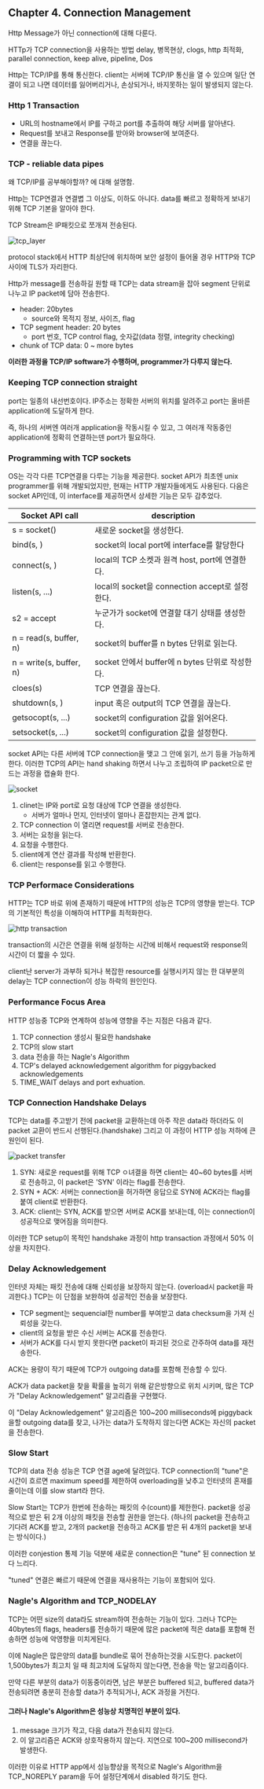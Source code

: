 ## Chapter 4. Connection Management

Http Message가 아닌 connection에 대해 다룬다.

HTTp가 TCP connection을 사용하는 방법 delay, 병목현상, clogs, http 최적화, parallel connection, keep alive, pipeline, Dos

Http는 TCP/IP를 통해 통신한다. client는 서버에 TCP/IP 통신을 열 수 있으며 일단 연결이 되고 나면 데이터를 잃어버리거나, 손상되거나, 바지못하는 일이 발생되지 않는다.

### Http 1 Transaction
- URL의 hostname에서 IP를 구하고 port를 추출하여 해당 서버를 알아낸다.
- Request를 보내고 Response를 받아와 browser에 보여준다.
- 연결을 끊는다.

### TCP - reliable data pipes

왜 TCP/IP를 공부해야할까? 에 대해 설명함.

Http는 TCP연결과 연결볍 그 이상도, 이하도 아니다. data를 빠르고 정확하게 보내기 위해 TCP 기본을 알아야 한다.

TCP Stream은 IP패킷으로 쪼개져 전송된다.

![tcp_layer](../images/tcp_layer.png)

protocol stack에서 HTTP 최상단에 위치하며 보안 설정이 들어올 경우 HTTP와 TCP 사이에 TLS가 자리한다.

Http가 message를 전송하길 원할 때 TCP는 data stream을 잡아 segment 단위로 나누고 IP packet에 담아 전송한다.

- header: 20bytes
    - source와 목적지 정보, 사이즈, flag
- TCP segment header: 20 bytes
    - port 번호, TCP control flag, 숫자값(data 정렬, integrity checking)
- chunk of TCP data: 0 ~ more bytes

**이러한 과정을 TCP/IP software가 수행하며, programmer가 다루지 않는다.**

### Keeping TCP connection straight

port는 일종의 내선번호이다. IP주소는 정확한 서버의 위치를 알려주고 port는 올바른 application에 도달하게 한다.

즉, 하나의 서버엔 여러개 application을 작동시킬 수 있고, 그 여러개 작동중인 application에 정확히 연결하는덴 port가 필요하다.

### Programming with TCP sockets

OS는 각각 다른 TCP연결을 다루는 기능을 제공한다. socket API가 최초엔 unix programmer를 위해 개발되었지만, 현재는 HTTP 개발자들에게도 사용된다.
다음은 socket API인데, 이 interface를 제공하면서 상세한 기능은 모두 감추었다.

|Socket API call|description|
|----|----|
| s = socket(<parameters>) | 새로운 socket을 생성한다. |
| bind(s, <local IP:port>) | socket의 local port에 interface를 할당한다 |
| connect(s, <remote IP:port>) | local의 TCP 소켓과 원격 host, port에 연결한다. |
| listen(s, ...) | local의 socket을 connection accept로 설정한다. |
| s2 = accept | 누군가가 socket에 연결할 대기 상태를 생성한다. |
| n = read(s, buffer, n) | socket의 buffer를 n bytes 단위로 읽는다. |
| n = write(s, buffer, n) | socket 안에서 buffer에 n bytes 단위로 작성한다. |
| cloes(s) | TCP 연결을 끊는다. |
| shutdown(s, <side>) | input 혹은 output의 TCP 연결을 끊는다. |
| getsocopt(s, ...) | socket의 configuration 값을 읽어온다. |
| setsocket(s, ...) | socket의 configuration 값을 설정한다. |

socket API는 다른 서버에 TCP connection을 맺고 그 안에 읽기, 쓰기 등을 가능하게 한다. 이러한 TCP의 API는 hand shaking 하면서 나누고 조립하여 IP packet으로 만드는 과정을 캡슐화 한다.

![socket](../images/socket.png)

1. clinet는 IP와 port로 요청 대상에 TCP 연결을 생성한다.
    - 서버가 얼마나 먼지, 인터넷이 얼마나 혼잡한지는 관계 없다.
2. TCP connection 이 열리면 request를 서버로 전송한다.
3. 서버는 요청을 읽는다.
4. 요청을 수행한다.
5. client에게 연산 결과를 작성해 반환한다.
6. client는 response를 읽고 수행한다.

### TCP Performace Considerations

HTTP는 TCP 바로 위에 존재하기 때문에 HTTP의 성능은 TCP의 영향을 받는다. TCP의 기본적인 특성을 이해하여 HTTP를 최적화한다.

![http transaction](../images/http_transaction.png)

transaction의 시간은 연결을 위해 설정하는 시간에 비해서 request와 response의 시간이 더 짧을 수 있다.

client난 server가 과부하 되거나 복잡한 resource를 실행시키지 않는 한 대부분의 delay는 TCP connection이 성능 하락의 원인인다.

### Performance Focus Area

HTTP 성능중 TCP와 연계하여 성능에 영향을 주는 지점은 다음과 같다.

1. TCP connection 생성시 필요한 handshake
2. TCP의 slow start
3. data 전송을 하는 Nagle's Algorithm
4. TCP's delayed acknowledgement algorithm for piggybacked acknowledgements
5. TIME_WAIT delays and port exhuation.

### TCP Connection Handshake Delays

TCP는 data를 주고받기 전에 packet을 교환하는데 아주 작은 data라 하더라도 이 packet 교환이 반드시 선행된다.(handshake) 그리고 이 과정이 HTTP 성능 저하에 큰 원인이 된다.

![packet transfer](../images/packet_transfer.png)

1. SYN: 새로운 request를 위해 TCP ㅇ녀결을 하면 client는 40~60 bytes를 서버로 전송하고, 이 packet은 'SYN' 이라는 flag를 전송한다.
2. SYN + ACK: 서버는 connection을 허가하면 응답으로 SYN에 ACK라는 flag를 붙여 client로 반환한다.
3. ACK: client는 SYN, ACK를 받으면 서버로 ACK를 보내는데, 이는 connection이 성공적으로 맺어짐을 의미한다.

이러한 TCP setup이 목적인 handshake 과정이 http transaction 과정에서 50% 이상을 차지한다.

### Delay Acknowledgement

인터넷 자체는 패킷 전송에 대해 신뢰성을 보장하지 않는다. (overload시 packet을 파괴한다.) TCP는 이 단점을 보완하여 성공적인 전송을 보장한다.

- TCP segment는 sequencial한 number를 부여받고 data checksum을 가져 신뢰성을 갖는다.
- client의 요청을 받은 수신 서버는 ACK를 전송한다.
- 서버가 ACK를 다시 받지 못한다면 packet이 파괴된 것으로 간주하여 data를 재전송한다.

ACK는 용량이 작기 때문에 TCP가 outgoing data를 포함해 전송할 수 있다.

ACK가 data packet을 찾을 확률을 높히기 위해 같은방향으로 위치 시키며, 많은 TCP가 "Delay Acknowledgement" 알고리즘을 구현했다.

이 "Delay Acknowledgement" 알고리즘은 100~200 milliseconds에 piggyback을할 outgoing data를 찾고, 나가는 data가 도착하지 않는다면 ACK는 자신의 packet을 전송한다.

### Slow Start

TCP의 data 전송 성능은 TCP 연결 age에 달려있다. TCP connection의 "tune"은 시간이 흐르면 maximum speed를 제한하여 overloading을 낮추고 인터넷의 혼재를 줄이는데 이를 slow start라 한다.

Slow Start는 TCP가 한번에 전송하는 패킷의 수(count)를 제한한다. packet을 성공적으로 받은 뒤 2개 이상의 패킷을 전송할 권한을 얻는다.
(하나의 packet을 전송하고 기다려 ACK를 받고, 2개의 packet을 전송하고 ACK를 받은 뒤 4개의 packet을 보내는 방식이다.)

이러한 conjestion 통제 기능 덕분에 새로운 connection은 "tune" 된 connection 보다 느리다.

"tuned" 연결은 빠르기 때문에 연결을 재사용하는 기능이 포함되어 있다.

### Nagle's Algorithm and TCP_NODELAY

TCP는 어떤 size의 data라도 stream하여 전송하는 기능이 있다. 그러나 TCP는 40bytes의 flags, headers를 전송하기 때문에 많은 packet에 적은 data를 포함해 전송하면 성능에 악영향을 미치게된다.

이에 Nagle은 많은양의 data를 bundle로 묶어 전송하는것을 시도한다. packet이 1,500bytes가 최고치 일 때 최고치에 도달하지 않는다면, 전송을 막는 알고리즘이다.

만약 다른 부분의 data가 이동중이라면, 남은 부분은 buffered 되고, buffered data가 전송되려면 충분히 전송할 data가 추적되거나, ACK 과정을 거친다.

#### 그러나 Nagle's Algorithm은 성능상 치명적인 부분이 있다.

1. message 크기가 작고, 다음 data가 전송되지 않는다.
2. 이 알고리즘은 ACK와 상호작용하지 않는다. 지연으로 100~200 millisecond가 발생한다.

이러한 이유로 HTTP app에서 성능향상을 목적으로 Nagle's Algorithm을 TCP_NOREPLY param을 두어 설정단계에서 disabled 하기도 한다.


